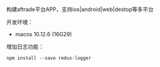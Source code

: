 ```

```

构建aftrade平台APP，支持ios\|android\|web\|destop等多平台

开发环境：

* macos 10.12.6 \(16G29\)

增加日志功能：

```
npm install --save redux-logger
```



